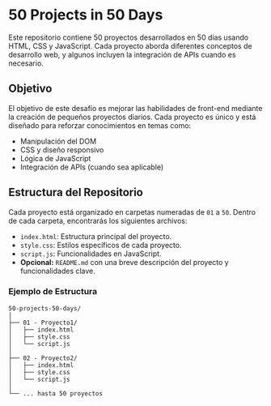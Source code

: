 # 50 Projects in 50 Days

Este repositorio contiene 50 proyectos desarrollados en 50 días usando HTML, CSS y JavaScript. Cada proyecto aborda diferentes conceptos de desarrollo web, y algunos incluyen la integración de APIs cuando es necesario.

## Objetivo

El objetivo de este desafío es mejorar las habilidades de front-end mediante la creación de pequeños proyectos diarios. Cada proyecto es único y está diseñado para reforzar conocimientos en temas como:
- Manipulación del DOM
- CSS y diseño responsivo
- Lógica de JavaScript
- Integración de APIs (cuando sea aplicable)

## Estructura del Repositorio

Cada proyecto está organizado en carpetas numeradas de `01` a `50`. Dentro de cada carpeta, encontrarás los siguientes archivos:
- `index.html`: Estructura principal del proyecto.
- `style.css`: Estilos específicos de cada proyecto.
- `script.js`: Funcionalidades en JavaScript.
- **Opcional:** `README.md` con una breve descripción del proyecto y funcionalidades clave.

### Ejemplo de Estructura
```plaintext
50-projects-50-days/
│
├── 01 - Proyecto1/
│   ├── index.html
│   ├── style.css
│   └── script.js
│
├── 02 - Proyecto2/
│   ├── index.html
│   ├── style.css
│   └── script.js
│
└── ... hasta 50 proyectos
